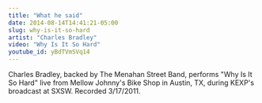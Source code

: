 ```yaml
---
title: "What he said"
date: 2014-08-14T14:41:21-05:00
slug: why-is-it-so-hard
artist: "Charles Bradley"
video: "Why Is It So Hard"
youtube_id: yBdTVmSVq14
---
```


Charles Bradley, backed by The Menahan Street Band, performs "Why Is It So Hard" live from Mellow Johnny's Bike Shop in Austin, TX, during KEXP's broadcast at SXSW. Recorded 3/17/2011.